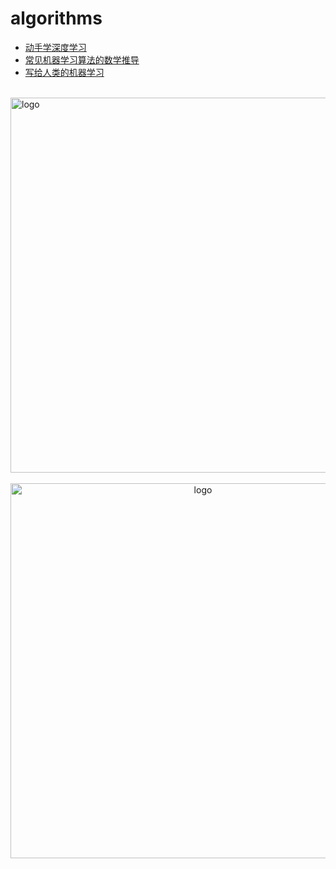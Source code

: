 # algorithms
  
-   [动手学深度学习](/algorithms/ai/d2l/)
-   [常见机器学习算法的数学推导](/algorithms/ai/ai_math/)
-   [写给人类的机器学习](/algorithms/ai/Machine%20Learning%20for%20Humans/)

<br />
<img  src='/img/bjkb.PNG' width="600" alt="logo">
<br />
<br />
<div align="center">
<img  src='/img/01.jpeg' width="600" alt="logo" />
</div>
<br />
<br />

